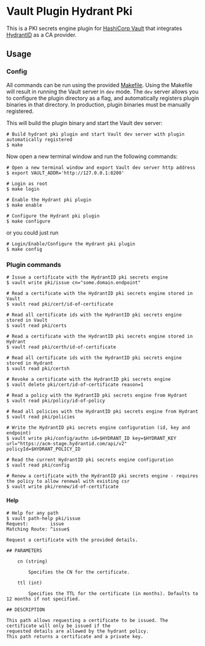 # Vault Plugin Hydrant Pki

This is a PKI secrets engine plugin for [HashiCorp Vault](https://www.vaultproject.io/) that integrates [HydrantID](https://hydrantid.com/) as a CA provider.

## Usage
### Config

All commands can be run using the provided [Makefile](./Makefile). Using the Makefile will result in running the Vault server in `dev` mode. The `dev` server allows you to configure the plugin directory as a flag, and automatically registers plugin binaries in that directory. In production, plugin binaries must be manually registered.

This will build the plugin binary and start the Vault dev server:

```
# Build hydrant pki plugin and start Vault dev server with plugin automatically registered
$ make
```

Now open a new terminal window and run the following commands:

```
# Open a new terminal window and export Vault dev server http address
$ export VAULT_ADDR='http://127.0.0.1:8200'

# Login as root
$ make login

# Enable the Hydrant pki plugin
$ make enable

# Configure the Hydrant pki plugin
$ make configure
```
or you could just run 
```
# Login/Enable/Configure the Hydrant pki plugin
$ make config
```

### Plugin commands

```
# Issue a certificate with the HydrantID pki secrets engine
$ vault write pki/issue cn="some.domain.endpoint"

# Read a certificate with the HydrantID pki secrets engine stored in Vault
$ vault read pki/cert/id-of-certificate

# Read all certificate ids with the HydrantID pki secrets engine stored in Vault
$ vault read pki/certs

# Read a certificate with the HydrantID pki secrets engine stored in Hydrant
$ vault read pki/certh/id-of-certificate

# Read all certificate ids with the HydrantID pki secrets engine stored in Hydrant
$ vault read pki/certsh

# Revoke a certificate with the HydrantID pki secrets engine
$ vault delete pki/cert/id-of-certificate reason=1

# Read a policy with the HydrantID pki secrets engine from Hydrant
$ vault read pki/policy/id-of-policy

# Read all policies with the HydrantID pki secrets engine from Hydrant
$ vault read pki/policies

# Write the HydrantID pki secrets engine configuration (id, key and endpoint)
$ vault write pki/config/authn id=$HYDRANT_ID key=$HYDRANT_KEY url="https://acm-stage.hydrantid.com/api/v2" policyId=$HYDRANT_POLICY_ID

# Read the current HydrantID pki secrets engine configuration
$ vault read pki/config

# Renew a certificate with the HydrantID pki secrets engine - requires the policy to allow renewal with existing csr
$ vault write pki/renew/id-of-certificate
```
#### Help
```
# Help for any path
$ vault path-help pki/issue
Request:        issue
Matching Route: ^issue$

Request a certificate with the provided details.

## PARAMETERS

    cn (string)

        Specifies the CN for the certificate.

    ttl (int)

        Specifies the TTL for the certificate (in months). Defaults to 12 months if not specified.

## DESCRIPTION

This path allows requesting a certificate to be issued. The certificate will only be issued if the
requested details are allowed by the hydrant policy.
This path returns a certificate and a private key.
```
